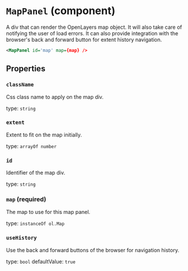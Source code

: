 `MapPanel` (component)
======================

A div that can render the OpenLayers map object. It will also take care of notifying the user of load errors.
It can also provide integration with the browser's back and forward button for extent history navigation.

```xml
<MapPanel id='map' map={map} />
```

Properties
----------


### `className`

Css class name to apply on the map div.

type: `string`


### `extent`

Extent to fit on the map initially.

type: `arrayOf number`


### `id`

Identifier of the map div.

type: `string`



### `map` (required)

The map to use for this map panel.

type: `instanceOf ol.Map`


### `useHistory`

Use the back and forward buttons of the browser for navigation history.

type: `bool`
defaultValue: `true`

